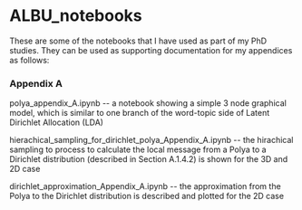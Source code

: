 # ALBU_notebooks

These are some of the notebooks that I have used as part of my PhD studies. They can be used as supporting documentation for my appendices as follows:

### Appendix A
polya_appendix_A.ipynb -- a notebook showing a simple 3 node graphical model, which is similar to one branch of the word-topic side of Latent Dirichlet Allocation (LDA)

hierachical_sampling_for_dirichlet_polya_Appendix_A.ipynb -- the hirachical sampling to process to calculate the local message from a Polya to a Dirichlet distribution (described in Section A.1.4.2) is shown for the 3D and 2D case

dirichlet_approximation_Appendix_A.ipynb -- the approximation from the Polya to the Dirichlet distribution is described and plotted for the 2D case

